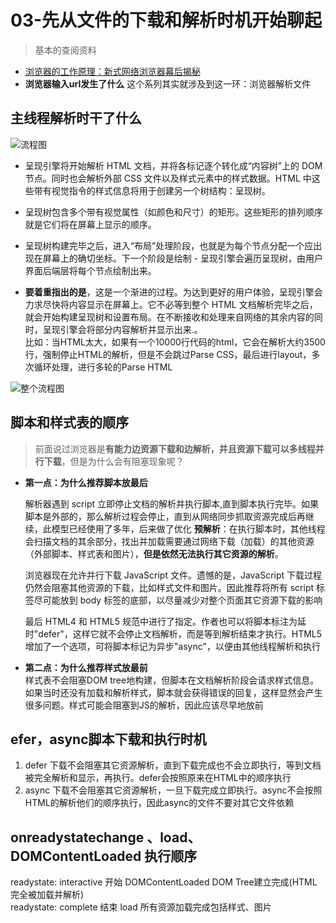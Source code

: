 # 03-先从文件的下载和解析时机开始聊起
> 基本的查阅资料
- [浏览器的工作原理：新式网络浏览器幕后揭秘](https://www.html5rocks.com/zh/tutorials/internals/howbrowserswork/) 
- **浏览器输入url发生了什么** 这个系列其实就涉及到这一环：浏览器解析文件

## 主线程解析时干了什么
![流程图](https://www.html5rocks.com/zh/tutorials/internals/howbrowserswork/flow.png)

- 呈现引擎将开始解析 HTML 文档，并将各标记逐个转化成“内容树”上的 DOM 节点。同时也会解析外部 CSS 文件以及样式元素中的样式数据。HTML 中这些带有视觉指令的样式信息将用于创建另一个树结构：呈现树。

- 呈现树包含多个带有视觉属性（如颜色和尺寸）的矩形。这些矩形的排列顺序就是它们将在屏幕上显示的顺序。

- 呈现树构建完毕之后，进入“布局”处理阶段，也就是为每个节点分配一个应出现在屏幕上的确切坐标。下一个阶段是绘制 - 呈现引擎会遍历呈现树，由用户界面后端层将每个节点绘制出来。

- **要着重指出的是**，这是一个渐进的过程。为达到更好的用户体验，呈现引擎会力求尽快将内容显示在屏幕上。它不必等到整个 HTML 文档解析完毕之后，就会开始构建呈现树和设置布局。在不断接收和处理来自网络的其余内容的同时，呈现引擎会将部分内容解析并显示出来.。   
比如：当HTML太大，如果有一个10000行代码的html，它会在解析大约3500行，强制停止HTML的解析，但是不会跳过Parse CSS，最后进行layout，多次循环处理，进行多轮的Parse HTML

![整个流程图](https://www.html5rocks.com/zh/tutorials/internals/howbrowserswork/webkitflow.png)


## 脚本和样式表的顺序
> 前面说过浏览器是**有能力边资源下载和边解析，并且资源下载可以多线程并行下载**，但是为什么会有阻塞现象呢？

- **第一点：为什么推荐脚本放最后**    
  
  解析器遇到 script 立即停止文档的解析并执行脚本,直到脚本执行完毕。如果脚本是外部的，那么解析过程会停止，直到从网络同步抓取资源完成后再继续，此模型已经使用了多年，后来做了优化 **预解析**：在执行脚本时，其他线程会扫描文档的其余部分，找出并加载需要通过网络下载（加载）的其他资源（外部脚本、样式表和图片），**但是依然无法执行其它资源的解析**。
  
  浏览器现在允许并行下载 JavaScript 文件。遗憾的是，JavaScript 下载过程仍然会阻塞其他资源的下载，比如样式文件和图片。因此推荐将所有 script 标签尽可能放到 body 标签的底部，以尽量减少对整个页面其它资源下载的影响

  最后 HTML4 和 HTML5 规范中进行了指定。作者也可以将脚本标注为延时"defer"，这样它就不会停止文档解析，而是等到解析结束才执行。HTML5 增加了一个选项，可将脚本标记为异步"async"，以便由其他线程解析和执行

- **第二点：为什么推荐样式放最前**    
  样式表不会阻塞DOM tree地构建，但脚本在文档解析阶段会请求样式信息。如果当时还没有加载和解析样式，脚本就会获得错误的回复，这样显然会产生很多问题。样式可能会阻塞到JS的解析，因此应该尽早地放前



## efer，async脚本下载和执行时机

1. defer 下载不会阻塞其它资源解析，直到下载完成也不会立即执行，等到文档被完全解析和显示，再执行。defer会按照原来在HTML中的顺序执行
2. async 下载不会阻塞其它资源解析，一旦下载完成立即执行。async不会按照HTML的解析他们的顺序执行，因此async的文件不要对其它文件依赖


## onreadystatechange 、load、DOMContentLoaded 执行顺序 
readystate: interactive 开始
DOMContentLoaded DOM Tree建立完成(HTML完全被加载并解析)    
readystate: complete  结束
load  所有资源加载完成包括样式、图片  